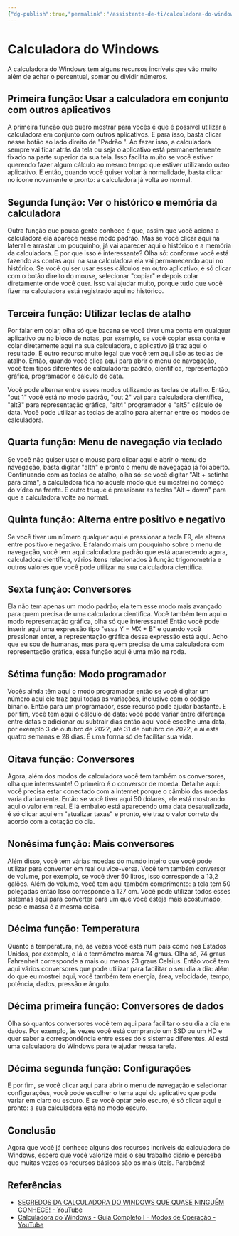 ```yaml
---
{"dg-publish":true,"permalink":"/assistente-de-ti/calculadora-do-windows/","title":"Calculadora do Windows","metatags":{"description":"saiba que tem alguns recursos incríveis que vão muito além de achar o percentual, somar ou dividir números."},"tags":["acessórios","Assistente-de-TI"],"updated":"2025-03-24T11:35:22.235-03:00"}
---
```



# Calculadora do Windows

A calculadora do Windows tem alguns recursos incríveis que vão muito além de achar o percentual, somar ou dividir números. 

## Primeira função: Usar a calculadora em conjunto com outros aplicativos

A primeira função que quero mostrar para vocês é que é possível utilizar a calculadora em conjunto com outros aplicativos. E para isso, basta clicar nesse botão ao lado direito de "Padrão ". Ao fazer isso, a calculadora sempre vai ficar atrás da tela ou seja o aplicativo está permanentemente fixado na parte superior da sua tela. Isso facilita muito se você estiver querendo fazer algum cálculo ao mesmo tempo que estiver utilizando outro aplicativo. E então, quando você quiser voltar à normalidade, basta clicar no ícone novamente e pronto: a calculadora já volta ao normal.

## Segunda função: Ver o histórico e memória da calculadora

Outra função que pouca gente conhece é que, assim que você aciona a calculadora ela aparece nesse modo padrão. Mas se você clicar aqui na lateral e arrastar um pouquinho, já vai aparecer aqui o histórico e a memória da calculadora. E por que isso é interessante? Olha só: conforme você está fazendo as contas aqui na sua calculadora ela vai permanecendo aqui no histórico. Se você quiser usar esses cálculos em outro aplicativo, é só clicar com o botão direito do mouse, selecionar "copiar" e depois colar diretamente onde você quer. Isso vai ajudar muito, porque tudo que você fizer na calculadora está registrado aqui no histórico.

## Terceira função: Utilizar teclas de atalho

Por falar em colar, olha só que bacana se você tiver uma conta em qualquer aplicativo ou no bloco de notas, por exemplo, se você copiar essa conta e colar diretamente aqui na sua calculadora, o aplicativo já traz aqui o resultado. E outro recurso muito legal que você tem aqui são as teclas de atalho. Então, quando você clica aqui para abrir o menu de navegação, você tem tipos diferentes de calculadora: padrão, científica, representação gráfica, programador e cálculo de data.

Você pode alternar entre esses modos utilizando as teclas de atalho. Então, "out 1" você está no modo padrão, "out 2" vai para calculadora científica, "alt3" para representação gráfica, "alt4" programador e "alt5" cálculo de data. Você pode utilizar as teclas de atalho para alternar entre os modos de calculadora.

## Quarta função: Menu de navegação via teclado

Se você não quiser usar o mouse para clicar aqui e abrir o menu de navegação, basta digitar "alth" e pronto o menu de navegação já foi aberto. Continuando com as teclas de atalho, olha só: se você digitar "Alt + setinha para cima", a calculadora fica no aquele modo que eu mostrei no começo do vídeo na frente. E outro truque é pressionar as teclas "Alt + down" para que a calculadora volte ao normal.

## Quinta função: Alterna entre positivo e negativo

Se você tiver um número qualquer aqui e pressionar a tecla F9, ele alterna entre positivo e negativo. E falando mais um pouquinho sobre o menu de navegação, você tem aqui calculadora padrão que está aparecendo agora, calculadora científica, vários itens relacionados à função trigonometria e outros valores que você pode utilizar na sua calculadora científica.

## Sexta função: Conversores

Ela não tem apenas um modo padrão; ela tem esse modo mais avançado para quem precisa de uma calculadora científica. Você também tem aqui o modo representação gráfica, olha só que interessante! Então você pode inserir aqui uma expressão tipo "essa Y = MX + B" e quando você pressionar enter, a representação gráfica dessa expressão está aqui. Acho que eu sou de humanas, mas para quem precisa de uma calculadora com representação gráfica, essa função aqui é uma mão na roda.

## Sétima função: Modo programador

Vocês ainda têm aqui o modo programador então se você digitar um número aqui ele traz aqui todas as variações, inclusive com o código binário. Então para um programador, esse recurso pode ajudar bastante. E por fim, você tem aqui o cálculo de data: você pode variar entre diferença entre datas e adicionar ou subtrair dias então aqui você escolhe uma data, por exemplo 3 de outubro de 2022, até 31 de outubro de 2022, e aí está quatro semanas e 28 dias. É uma forma só de facilitar sua vida.

## Oitava função: Conversores

Agora, além dos modos de calculadora você tem também os conversores, olha que interessante! O primeiro é o conversor de moeda. Detalhe aqui: você precisa estar conectado com a internet porque o câmbio das moedas varia diariamente. Então se você tiver aqui 50 dólares, ele está mostrando aqui o valor em real. E lá embaixo está aparecendo uma data desatualizada, é só clicar aqui em "atualizar taxas" e pronto, ele traz o valor correto de acordo com a cotação do dia.

## Nonésima função: Mais conversores

Além disso, você tem várias moedas do mundo inteiro que você pode utilizar para converter em real ou vice-versa. Você tem também conversor de volume, por exemplo, se você tiver 50 litros, isso corresponde a 13,2 galões. Além do volume, você tem aqui também comprimento: a tela tem 50 polegadas então Isso corresponde a 127 cm. Você pode utilizar todos esses sistemas aqui para converter para um que você esteja mais acostumado, peso e massa é a mesma coisa.

## Décima função: Temperatura

Quanto a temperatura, né, às vezes você está num país como nos Estados Unidos, por exemplo, e lá o termômetro marca 74 graus. Olha só, 74 graus Fahrenheit corresponde a mais ou menos 23 graus Celsius. Então você tem aqui vários conversores que pode utilizar para facilitar o seu dia a dia: além do que eu mostrei aqui, você também tem energia, área, velocidade, tempo, potência, dados, pressão e ângulo.

## Décima primeira função: Conversores de dados

Olha só quantos conversores você tem aqui para facilitar o seu dia a dia em dados. Por exemplo, às vezes você está comprando um SSD ou um HD e quer saber a correspondência entre esses dois sistemas diferentes. Aí está uma calculadora do Windows para te ajudar nessa tarefa.

## Décima segunda função: Configurações

E por fim, se você clicar aqui para abrir o menu de navegação e selecionar configurações, você pode escolher o tema aqui do aplicativo que pode variar em claro ou escuro. E se você optar pelo escuro, é só clicar aqui e pronto: a sua calculadora está no modo escuro.

## Conclusão

Agora que você já conhece alguns dos recursos incríveis da calculadora do Windows, espero que você valorize mais o seu trabalho diário e perceba que muitas vezes os recursos básicos são os mais úteis. Parabéns!

## Referências

- [SEGREDOS DA CALCULADORA DO WINDOWS QUE QUASE NINGUÉM CONHECE! - YouTube](https://www.youtube.com/watch?v=OIp3AwtiDb8)
- [Calculadora do Windows - Guia Completo I - Modos de Operação - YouTube](https://www.youtube.com/watch?v=lUeIURREZFg)
